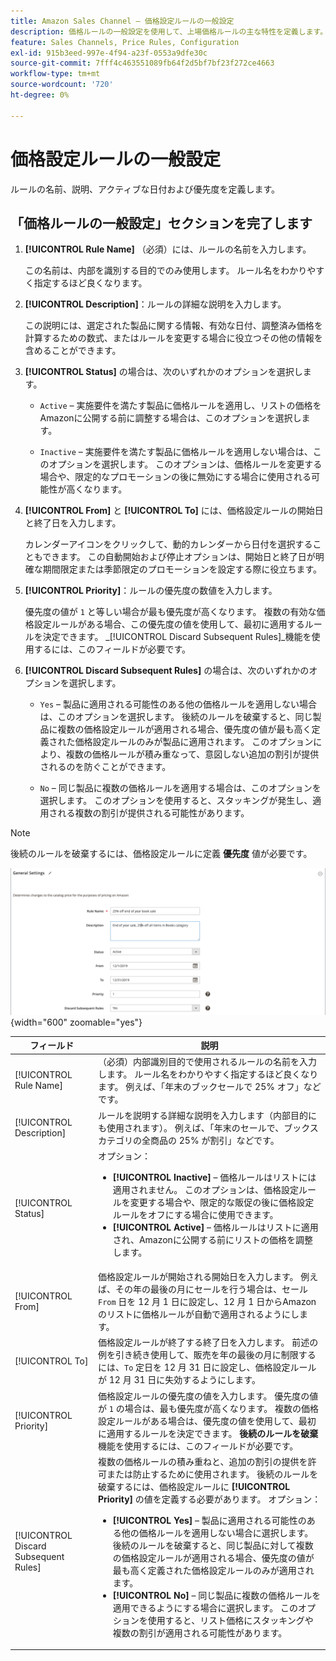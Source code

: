 ```yaml
---
title: Amazon Sales Channel – 価格設定ルールの一般設定
description: 価格ルールの一般設定を使用して、上場価格ルールの主な特性を定義します。
feature: Sales Channels, Price Rules, Configuration
exl-id: 915b3eed-997e-4f94-a23f-0553a9dfe30c
source-git-commit: 7fff4c463551089fb64f2d5bf7bf23f272ce4663
workflow-type: tm+mt
source-wordcount: '720'
ht-degree: 0%

---
```


# 価格設定ルールの一般設定

ルールの名前、説明、アクティブな日付および優先度を定義します。

## 「価格ルールの一般設定」セクションを完了します

1. **[!UICONTROL Rule Name]** （必須）には、ルールの名前を入力します。

   この名前は、内部を識別する目的でのみ使用します。 ルール名をわかりやすく指定するほど良くなります。

1. **[!UICONTROL Description]**：ルールの詳細な説明を入力します。

   この説明には、選定された製品に関する情報、有効な日付、調整済み価格を計算するための数式、またはルールを変更する場合に役立つその他の情報を含めることができます。

1. **[!UICONTROL Status]** の場合は、次のいずれかのオプションを選択します。

   - `Active` – 実施要件を満たす製品に価格ルールを適用し、リストの価格をAmazonに公開する前に調整する場合は、このオプションを選択します。

   - `Inactive` – 実施要件を満たす製品に価格ルールを適用しない場合は、このオプションを選択します。 このオプションは、価格ルールを変更する場合や、限定的なプロモーションの後に無効にする場合に使用される可能性が高くなります。

1. **[!UICONTROL From]** と **[!UICONTROL To]** には、価格設定ルールの開始日と終了日を入力します。

   カレンダーアイコンをクリックして、動的カレンダーから日付を選択することもできます。 この自動開始および停止オプションは、開始日と終了日が明確な期間限定または季節限定のプロモーションを設定する際に役立ちます。

1. **[!UICONTROL Priority]**：ルールの優先度の数値を入力します。

   優先度の値が `1` と等しい場合が最も優先度が高くなります。 複数の有効な価格設定ルールがある場合、この優先度の値を使用して、最初に適用するルールを決定できます。 _[!UICONTROL Discard Subsequent Rules]_機能を使用するには、このフィールドが必要です。

1. **[!UICONTROL Discard Subsequent Rules]** の場合は、次のいずれかのオプションを選択します。

   - `Yes` – 製品に適用される可能性のある他の価格ルールを適用しない場合は、このオプションを選択します。 後続のルールを破棄すると、同じ製品に複数の価格設定ルールが適用される場合、優先度の値が最も高く定義された価格設定ルールのみが製品に適用されます。 このオプションにより、複数の価格ルールが積み重なって、意図しない追加の割引が提供されるのを防ぐことができます。

   - `No` – 同じ製品に複数の価格ルールを適用する場合は、このオプションを選択します。 このオプションを使用すると、スタッキングが発生し、適用される複数の割引が提供される可能性があります。

>[!NOTE]
>
>後続のルールを破棄するには、価格設定ルールに定義 **優先度** 値が必要です。

![ 価格設定ルールの一般設定 ](assets/amazon-pricing-rule-general.png){width="600" zoomable="yes"}

| フィールド | 説明 |
|---------------------------------------|---------------------------------------------------------------------------------------------------------------------------------------------------------------------------------------------------------------------------------------------------------------------------------------------------------------------------------------------------------------------------------------------------------------------------------------------------------------------------------------------------------------------------------------------------------------------------------------------------------------------------------------------------------------------------------------------------------------------------------------------|
| [!UICONTROL Rule Name] | （必須）内部識別目的で使用されるルールの名前を入力します。 ルール名をわかりやすく指定するほど良くなります。 例えば、「年末のブックセールで 25% オフ」などです。 |
| [!UICONTROL Description] | ルールを説明する詳細な説明を入力します（内部目的にも使用されます）。 例えば、「年末のセールで、ブックスカテゴリの全商品の 25% が割引」などです。 |
| [!UICONTROL Status] | オプション：<ul><li>**[!UICONTROL Inactive]** – 価格ルールはリストには適用されません。 このオプションは、価格設定ルールを変更する場合や、限定的な販促の後に価格設定ルールをオフにする場合に使用できます。</li><li>**[!UICONTROL Active]** – 価格ルールはリストに適用され、Amazonに公開する前にリストの価格を調整します。</li></ul> |
| [!UICONTROL From] | 価格設定ルールが開始される開始日を入力します。 例えば、その年の最後の月にセールを行う場合は、セール `From` 日を 12 月 1 日に設定し、12 月 1 日からAmazonのリストに価格ルールが自動で適用されるようにします。 |
| [!UICONTROL To] | 価格設定ルールが終了する終了日を入力します。 前述の例を引き続き使用して、販売を年の最後の月に制限するには、`To` 定日を 12 月 31 日に設定し、価格設定ルールが 12 月 31 日に失効するようにします。 |
| [!UICONTROL Priority] | 価格設定ルールの優先度の値を入力します。 優先度の値が `1` の場合は、最も優先度が高くなります。 複数の価格設定ルールがある場合は、優先度の値を使用して、最初に適用するルールを決定できます。 **後続のルールを破棄** 機能を使用するには、このフィールドが必要です。 |
| [!UICONTROL Discard Subsequent Rules] | 複数の価格ルールの積み重ねと、追加の割引の提供を許可または防止するために使用されます。 後続のルールを破棄するには、価格設定ルールに **[!UICONTROL Priority]** の値を定義する必要があります。 オプション：<ul><li>**[!UICONTROL Yes]** – 製品に適用される可能性のある他の価格ルールを適用しない場合に選択します。 後続のルールを破棄すると、同じ製品に対して複数の価格設定ルールが適用される場合、優先度の値が最も高く定義された価格設定ルールのみが適用されます。</li><li>**[!UICONTROL No]** – 同じ製品に複数の価格ルールを適用できるようにする場合に選択します。 このオプションを使用すると、リスト価格にスタッキングや複数の割引が適用される可能性があります。</li></ul> |
